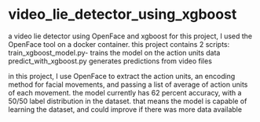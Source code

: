 # video_lie_detector_using_xgboost
a video lie detector using OpenFace and xgboost
for this project, I used the OpenFace tool on a docker container.
this project contains 2 scripts:
train_xgboost_model.py- trains the model on the action units data
predict_with_xgboost.py generates predictions from video files

in this project, I use OpenFace to extract the action units, an encoding method for facial movements, and passing a list of average of action units of each movement.
the model currently has 62 percent accuracy, with a 50/50 label distribution in the dataset. that means the model is capable of learning the dataset,
and could improve if there was more data available

